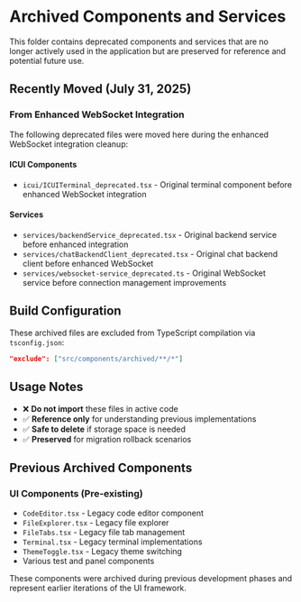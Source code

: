 # Archived Components and Services

This folder contains deprecated components and services that are no longer actively used in the application but are preserved for reference and potential future use.

## Recently Moved (July 31, 2025)

### From Enhanced WebSocket Integration
The following deprecated files were moved here during the enhanced WebSocket integration cleanup:

#### ICUI Components
- `icui/ICUITerminal_deprecated.tsx` - Original terminal component before enhanced WebSocket integration

#### Services
- `services/backendService_deprecated.tsx` - Original backend service before enhanced integration
- `services/chatBackendClient_deprecated.tsx` - Original chat backend client before enhanced WebSocket
- `services/websocket-service_deprecated.ts` - Original WebSocket service before connection management improvements

## Build Configuration

These archived files are excluded from TypeScript compilation via `tsconfig.json`:
```json
"exclude": ["src/components/archived/**/*"]
```

## Usage Notes

- ❌ **Do not import** these files in active code
- ✅ **Reference only** for understanding previous implementations
- ✅ **Safe to delete** if storage space is needed
- ✅ **Preserved** for migration rollback scenarios

## Previous Archived Components

### UI Components (Pre-existing)
- `CodeEditor.tsx` - Legacy code editor component
- `FileExplorer.tsx` - Legacy file explorer
- `FileTabs.tsx` - Legacy file tab management
- `Terminal.tsx` - Legacy terminal implementations
- `ThemeToggle.tsx` - Legacy theme switching
- Various test and panel components

These components were archived during previous development phases and represent earlier iterations of the UI framework.
